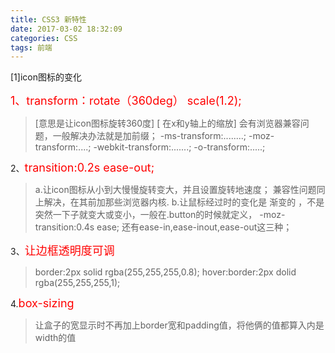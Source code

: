 ```yaml
---
title: CSS3 新特性
date: 2017-03-02 18:32:09
categories: CSS
tags: 前端
---
```


 [1]icon图标的变化

<font color="red" size="4">1、transform：rotate（360deg） scale(1.2);</font>
>[意思是让icon图标旋转360度]  [ 在x和y轴上的缩放]
>会有浏览器兼容问题，一般解决办法就是加前缀；
>-ms-transform:........;
>-moz-transform:....;
>-webkit-transform:.......;
>-o-transform:.....;

2、<font color="red" size="4">transition:0.2s ease-out;</font>
>a.让icon图标从小到大慢慢旋转变大，并且设置旋转地速度；
>兼容性问题同上解决，在其前加那些浏览器内核.
>b.让鼠标经过时的变化是 渐变的 ，不是突然一下子就变大或变小，一般在.button的时候就定义， -moz-transition:0.4s ease; 还有ease-in,ease-inout,ease-out这三种；


3、<font color="red" size="4">让边框透明度可调</font>
>border:2px solid rgba(255,255,255,0.8);
>hover:border:2px dolid rgba(255,255,255,1);


4.<font color="red" size="4">box-sizing</font>
>让盒子的宽显示时不再加上border宽和padding值，将他俩的值都算入内是width的值
